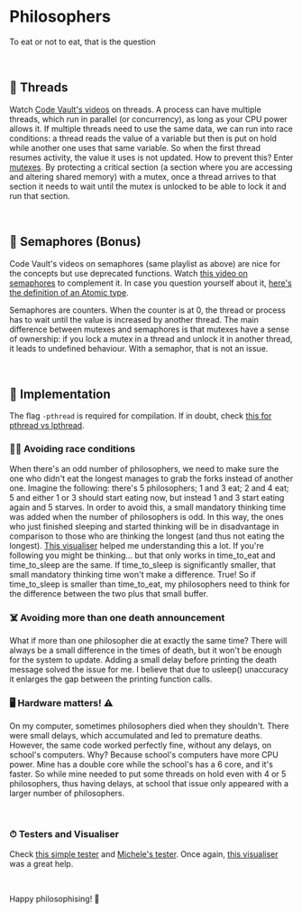 # Philosophers
To eat or not to eat, that is the question

<br/>

## 🧵 Threads
Watch [Code Vault's videos](https://www.youtube.com/watch?v=d9s_d28yJq0&list=PLfqABt5AS4FmuQf70psXrsMLEDQXNkLq2) on threads.
A process can have multiple threads, which run in parallel (or concurrency), as long as your CPU power allows it.
If multiple threads need to use the same data, we can run into race conditions: a thread reads the value of a variable but then is put on hold while another one uses that same variable.
So when the first thread resumes activity, the value it uses is not updated.
How to prevent this?
Enter [mutexes](https://stackoverflow.com/questions/34524/what-is-a-mutex/34558#34558).
By protecting a critical section (a section where you are accessing and altering shared memory) with a mutex, once a thread arrives to that section it needs to wait until the mutex is unlocked to be able to lock it and run that section.

<br/>

## 🚦 Semaphores (Bonus)
Code Vault's videos on semaphores (same playlist as above) are nice for the concepts but use deprecated functions.
Watch [this video on semaphores](https://www.youtube.com/watch?v=ukM_zzrIeXs) to complement it.
In case you question yourself about it, [here's the definition of an Atomic type](http://www.gnu.org/software/libc/manual/html_node/Atomic-Types.html).

Semaphores are counters.
When the counter is at 0, the thread or process has to wait until the value is increased by another thread.
The main difference between mutexes and semaphores is that mutexes have a sense of ownership: if you lock a mutex in a thread and unlock it in another thread, it leads to undefined behaviour. With a semaphor, that is not an issue.

<br/>

## 🍝 Implementation
The flag ```-pthread``` is required for compilation.
If in doubt, check [this for pthread vs lpthread](https://stackoverflow.com/questions/23250863/difference-between-pthread-and-lpthread-while-compiling).

### 🏃‍♂️ Avoiding race conditions
When there's an odd number of philosophers, we need to make sure the one who didn't eat the longest manages to grab the forks instead of another one.
Imagine the following: there's 5 philosophers; 1 and 3 eat; 2 and 4 eat; 5 and either 1 or 3 should start eating now, but instead 1 and 3 start eating again and 5 starves.
In order to avoid this, a small mandatory thinking time was added when the number of philosophers is odd.
In this way, the ones who just finished sleeping and started thinking will be in disadvantage in comparison to those who are thinking the longest (and thus not eating the longest).
[This visualiser](https://nafuka11.github.io/philosophers-visualizer/) helped me understanding this a lot.
If you're following you might be thinking... but that only works in time_to_eat and time_to_sleep are the same. If time_to_sleep is significantly smaller, that small mandatory thinking time won't make a difference.
True!
So if time_to_sleep is smaller than time_to_eat, my philosophers need to think for the difference between the two plus that small buffer.

### ☠️ Avoiding more than one death announcement
What if more than one philosopher die at exactly the same time?
There will always be a small difference in the times of death, but it won't be enough for the system to update.
Adding a small delay before printing the death message solved the issue for me.
I believe that due to usleep() unaccuracy it enlarges the gap between the printing function calls.

### 🖥 Hardware matters! ⚠️
On my computer, sometimes philosophers died when they shouldn't.
There were small delays, which accumulated and led to premature deaths.
However, the same code worked perfectly fine, without any delays, on school's computers.
Why?
Because school's computers have more CPU power.
Mine has a double core while the school's has a 6 core, and it's faster.
So while mine needed to put some threads on hold even with 4 or 5 philosophers, thus having delays, at school that issue only appeared with a larger number of philosophers.

<br/>

### ⏱ Testers and Visualiser
Check [this simple tester](https://github.com/newlinuxbot/Philosphers-42Project-Tester) and [Michele's tester](https://github.com/mikysett/philosophers_tester).
Once again, [this visualiser](https://nafuka11.github.io/philosophers-visualizer/) was a great help.

<br/>

Happy philosophising! 💭
